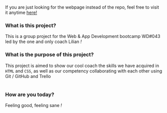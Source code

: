 If you are just looking for the webpage instead of the repo, feel free to visit it anytime [here!](https://c4ti4.github.io/psdthohtml/ "Deployed version of the project")

### What is this project?
This is a group project for the Web & App Development bootcamp WD#043 led by the one and only coach Lilian *!*
### What is the purpose of this project?
This project is aimed to show our cool coach the skills we have acquired in `HTML` and `CSS`, as well as our competency collaborating with each other using Git / GitHub and Trello
<br>
<br>
### How are you today?
Feeling good, feeling sane *!*